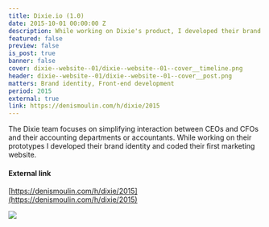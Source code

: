 ```yaml
---
title: Dixie.io (1.0)
date: 2015-10-01 00:00:00 Z
description: While working on Dixie's product, I developed their brand identity and coded their marketing website.
featured: false
preview: false
is_post: true
banner: false
cover: dixie--website--01/dixie--website--01--cover__timeline.png
header: dixie--website--01/dixie--website--01--cover__post.png
matters: Brand identity, Front-end development
period: 2015
external: true
link: https://denismoulin.com/h/dixie/2015
---
```


The Dixie team focuses on simplifying interaction between CEOs and CFOs and their accounting departments or accountants. While working on their prototypes I developed their brand identity and coded their first marketing website.

#### External link

[https://denismoulin.com/h/dixie/2015](https://denismoulin.com/h/dixie/2015)

![](../../assets/images/posts/dixie--website--01/dixie--website--01--content--0.png)
